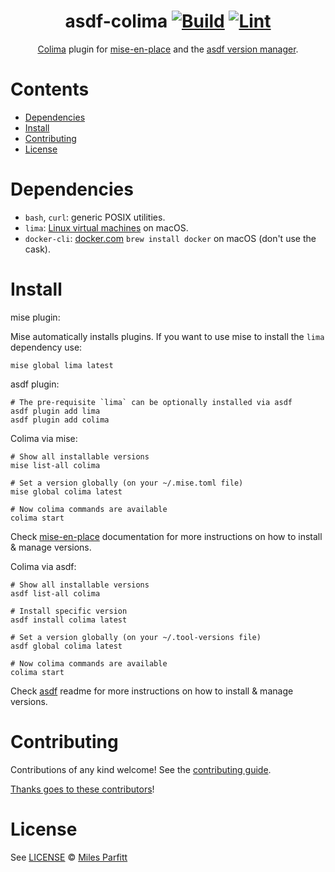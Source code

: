 <div align="center">

# asdf-colima [![Build](https://github.com/CrouchingMuppet/asdf-colima/actions/workflows/build.yml/badge.svg)](https://github.com/CrouchingMuppet/asdf-colima/actions/workflows/build.yml) [![Lint](https://github.com/CrouchingMuppet/asdf-colima/actions/workflows/lint.yml/badge.svg)](https://github.com/CrouchingMuppet/asdf-colima/actions/workflows/lint.yml)

[Colima](https://github.com/abiosoft/colima) plugin for [mise-en-place](https://github.com/jdx/mise) and the [asdf version manager](https://asdf-vm.com).

</div>

# Contents

- [Dependencies](#dependencies)
- [Install](#install)
- [Contributing](#contributing)
- [License](#license)

# Dependencies

- `bash`, `curl`: generic POSIX utilities.
- `lima`: [Linux virtual machines](https://github.com/lima-vm/lima) on macOS.
- `docker-cli`: [docker.com](https://www.docker.com) `brew install docker` on macOS (don't use the cask).

# Install

mise plugin:

Mise automatically installs plugins. If you want to use mise to install the `lima` dependency use:

```shell
mise global lima latest
```

asdf plugin:

```shell
# The pre-requisite `lima` can be optionally installed via asdf
asdf plugin add lima
asdf plugin add colima
```

Colima via mise:

```shell
# Show all installable versions
mise list-all colima

# Set a version globally (on your ~/.mise.toml file)
mise global colima latest

# Now colima commands are available
colima start
```

Check [mise-en-place](https://mise.jdx.dev/) documentation for more instructions on how to
install & manage versions.

Colima via asdf:

```shell
# Show all installable versions
asdf list-all colima

# Install specific version
asdf install colima latest

# Set a version globally (on your ~/.tool-versions file)
asdf global colima latest

# Now colima commands are available
colima start
```

Check [asdf](https://github.com/asdf-vm/asdf) readme for more instructions on how to
install & manage versions.

# Contributing

Contributions of any kind welcome! See the [contributing guide](contributing.md).

[Thanks goes to these contributors](https://github.com/CrouchingMuppet/asdf-colima/graphs/contributors)!

# License

See [LICENSE](LICENSE) © [Miles Parfitt](https://github.com/CrouchingMuppet/)
